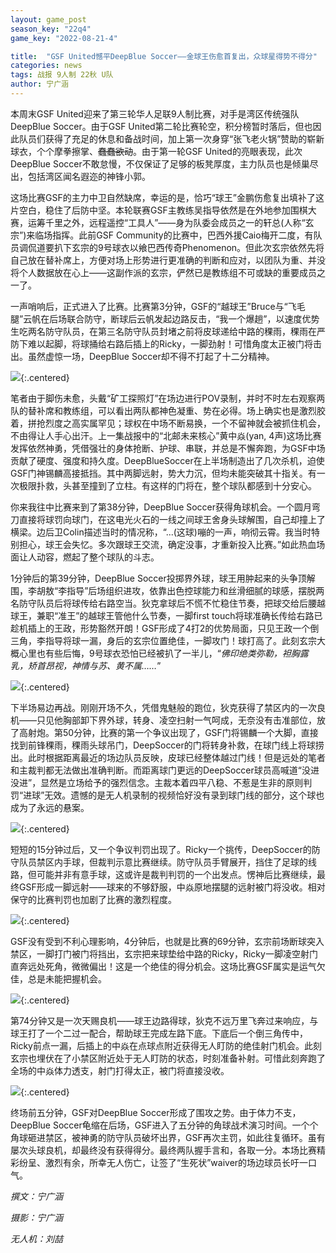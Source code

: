 ```yaml
---
layout: game_post
season_key: "22q4"
game_key: "2022-08-21-4"

title:  "GSF United憾平DeepBlue Soccer——金球王伤愈首复出，众球星得势不得分"
categories: news
tags: 战报 9人制 22秋 U队
author: 宁广涵
---
```


本周末GSF United迎来了第三轮华人足联9人制比赛，对手是湾区传统强队DeepBlue Soccer。由于GSF United第二轮比赛轮空，积分榜暂时落后，但也因此队员们获得了充足的休息和备战时间，加上第一次身穿“张飞老火锅”赞助的崭新球衣，个个摩拳擦掌、~~蠢蠢欲动~~。由于第一轮GSF United的亮眼表现，此次DeepBlue Soccer不敢怠慢，不仅保证了足够的板凳厚度，主力队员也是倾巢尽出，包括湾区闻名遐迩的神锋小郭。

这场比赛GSF的主力中卫自然缺席，幸运的是，恰巧“球王”金鹏伤愈复出填补了这片空白，稳住了后防中坚。本轮联赛GSF主教练吴指导依然是在外地参加围棋大赛，运筹千里之外，远程遥控“工具人”——身为队委会成员之一的轩总(人称“玄宗”)来临场指挥。此前GSF Community的比赛中，巴西外援Caio梅开二度，有队员调侃道要扒下玄宗的9号球衣以飨巴西传奇Phenomenon。但此次玄宗依然先将自己放在替补席上，方便对场上形势进行更准确的判断和应对，以团队为重、并没将个人数据放在心上——这副作派的玄宗，俨然已是教练组不可或缺的重要成员之一了。

一声哨响后，正式进入了比赛。比赛第3分钟，GSF的“越球王”Bruce与“飞毛腿”云帆在后场联合防守，断球后云帆发起边路反击，“我一个爆趟”，以速度优势生吃两名防守队员，在第三名防守队员封堵之前将皮球递给中路的稞雨，稞雨在严防下难以起脚，将球捅给右路后插上的Ricky，一脚劲射！可惜角度太正被门将击出。虽然虚惊一场，DeepBlue Soccer却不得不打起了十二分精神。

![](/assets/img/news/season-22/r3-u-dbs/1.gif){:.centered}

笔者由于脚伤未愈，头戴“矿工探照灯”在场边进行POV录制，并时不时左右观察两队的替补席和教练组，可以看出两队都神色凝重、势在必得。场上确实也是激烈胶着，拼抢烈度之高实属罕见；球权在中场不断易换，一个不留神就会被抓住机会，不由得让人手心出汗。上一集战报中的“北邮未来核心”黄中焱(yan, 4声)这场比赛发挥依然神勇，凭借强壮的身体抢断、护球、串联，并总是不懈奔跑，为GSF中场贡献了硬度、强度和持久度。DeepBlueSoccer在上半场制造出了几次杀机，迫使GSF门神锡麟高接抵挡。其中两脚远射，势大力沉，但均未能突破其十指关。有一次极限扑救，头甚至撞到了立柱。有这样的门将在，整个球队都感到十分安心。

你来我往中比赛来到了第38分钟，DeepBlue Soccer获得角球机会。一个圆月弯刀直接将球罚向球门，在这电光火石的一线之间球王舍身头球解围，自己却撞上了横梁。边后卫Colin描述当时的情况称，“...(这球)嘣的一声，响彻云霄。我当时特别担心，球王会失忆。多次跟球王交流，确定没事，才重新投入比赛。”如此热血场面让人动容，燃起了整个球队的斗志。

1分钟后的第39分钟，DeepBlue Soccer投掷界外球，球王用肿起来的头争顶解围，李胡敖“李指导”后场组织进攻，依靠出色控球能力和丝滑细腻的球感，摆脱两名防守队员后将球传给右路空当。狄克拿球后不慌不忙稳住节奏，把球交给后腰越球王，兼职“准王”的越球王管他什么节奏，一脚first touch将球准确长传给右路已趁机插上的王政，形势豁然开朗！GSF形成了4打2的优势局面，只见王政一个倒三角，李指导将球一漏，身后的玄宗位置绝佳，一脚攻门！球打高了。此刻玄宗大概心里也有些后悔，9号球衣恐怕已经被扒了一半儿，“*佛印绝类弥勒，袒胸露乳，矫首昂视，神情与苏、黄不属……*”

![](/assets/img/news/season-22/r3-u-dbs/6.gif){:.centered}

下半场易边再战。刚刚开场不久，凭借鬼魅般的跑位，狄克获得了禁区内的一次良机——只见他胸部卸下界外球，转身、凌空扫射一气呵成，无奈没有击准部位，放了高射炮。第50分钟，比赛的第一个争议出现了，GSF门将锡麟一个大脚，直接找到前锋稞雨，稞雨头球吊门，DeepSoccer的门将转身补救，在球门线上将球捞出。此时根据距离最近的场边队员反映，皮球已经整体越过门线！但是远处的笔者和主裁判都无法做出准确判断。而距离球门更远的DeepSoccer球员高喊道“没进没进”，显然是立场给予的强烈信念。主裁本着四平八稳、不惹是生非的原则判罚“进球”无效。遗憾的是无人机录制的视频恰好没有录到球门线的部分，这个球也成为了永远的悬案。

![](/assets/img/news/season-22/r3-u-dbs/2.gif){:.centered}

短短的15分钟过后，又一个争议判罚出现了。Ricky一个挑传，DeepSoccer的防守队员禁区内手球，但裁判示意比赛继续。防守队员手臂展开，挡住了足球的线路，但可能并非有意手球，这或许是裁判判罚的一个出发点。愣神后比赛继续，最终GSF形成一脚远射——球来的不够舒服，中焱原地摆腿的远射被门将没收。相对保守的比赛判罚也加剧了比赛的激烈程度。

![](/assets/img/news/season-22/r3-u-dbs/3.gif){:.centered}

GSF没有受到不利心理影响，4分钟后，也就是比赛的69分钟，玄宗前场断球突入禁区，一脚打门被门将挡出，玄宗把来球垫给中路的Ricky，Ricky一脚凌空射门直奔远处死角，微微偏出！这是一个绝佳的得分机会。这场比赛GSF属实是运气欠佳，总是未能把握机会。

![](/assets/img/news/season-22/r3-u-dbs/4.gif){:.centered}

第74分钟又是一次天赐良机——球王边路得球，狄克不远万里飞奔过来响应，与球王打了一个二过一配合，帮助球王完成左路下底。下底后一个倒三角传中，Ricky前点一漏，后插上的中焱在点球点附近获得无人盯防的绝佳射门机会。此刻玄宗也埋伏在了小禁区附近处于无人盯防的状态，时刻准备补射。可惜此刻奔跑了全场的中焱体力透支，射门打得太正，被门将直接没收。

![](/assets/img/news/season-22/r3-u-dbs/5.gif){:.centered}

终场前五分钟，GSF对DeepBlue Soccer形成了围攻之势。由于体力不支，DeepBlue Soccer龟缩在后场，GSF进入了五分钟的角球战术演习时间。一个个角球砸进禁区，被神勇的防守队员破坏出界，GSF再次主罚，如此往复循环。虽有屡次头球良机，却最终没有获得得分。最终两队握手言和，各取一分。本场比赛精彩纷呈、激烈有余，所幸无人伤亡，让签了“生死状”waiver的场边球员长吁一口气。


*撰文：宁广涵*

*摄影：宁广涵*

*无人机：刘喆*
